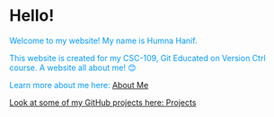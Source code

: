 # Hello!


<p style="color:#0099FF;"> Welcome to my website! My name is Humna Hanif.
</p>

<p style="color:#0099FF;">This website is created for my CSC-109, Git Educated on Version Ctrl course. A website all about me! &#128522
</p>

<p style="color:#0099FF;">Learn more about me here: <a href="https://humna-hanif.github.io/about"> About Me
</p>

<p style="color:#0099FF;">Look at some of my GitHub projects here: <a href="https://humna-hanif.github.io/projects"> Projects
</p>
